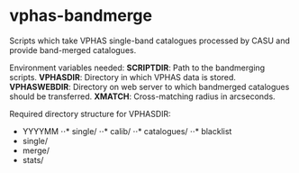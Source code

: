 # vphas-bandmerge

Scripts which take VPHAS single-band catalogues processed by CASU and provide band-merged catalogues.

Environment variables needed:
**SCRIPTDIR**: Path to the bandmerging scripts.
**VPHASDIR**: Directory in which VPHAS data is stored.
**VPHASWEBDIR**: Directory on web server to which bandmerged catalogues should be transferred.
**XMATCH**: Cross-matching radius in arcseconds.

Required directory structure for VPHASDIR:
* YYYYMM
⋅⋅* single/
⋅⋅* calib/
⋅⋅* catalogues/
⋅⋅* blacklist
* single/
* merge/
* stats/



